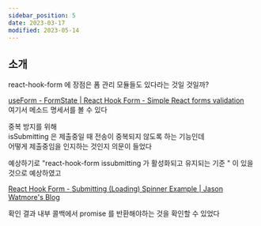 ```yaml
---
sidebar_position: 5
date: 2023-03-17
modified: 2023-05-14
---
```


## 소개

react-hook-form 에 장점은 폼 관리 모듈들도 있다라는 것일 것일까?

[useForm - FormState | React Hook Form - Simple React forms validation](https://react-hook-form.com/api/useform/formstate/)  
여기서 메소드 명세서를 볼 수 있다

중복 방지를 위해  
isSubmitting 은 제출중일 때 전송이 중복되지 않도록 하는 기능인데  
어떻게 제출중임을 인지하는 것인지 의문이 들었다

예상하기로 "react-hook-form issubmitting 가 활성화되고 유지되는 기준 " 이 있을 것으로 예상하였고

[React Hook Form - Submitting (Loading) Spinner Example | Jason Watmore's Blog](https://jasonwatmore.com/post/2021/09/12/react-hook-form-submitting-loading-spinner-example)

확인 결과 내부 콜백에서 promise 를 반환해야하는 것을 확인할 수 있었다
